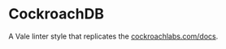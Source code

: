 # CockroachDB
A Vale linter style that replicates the [cockroachlabs.com/docs](https://cockroachlabs.com/docs).
